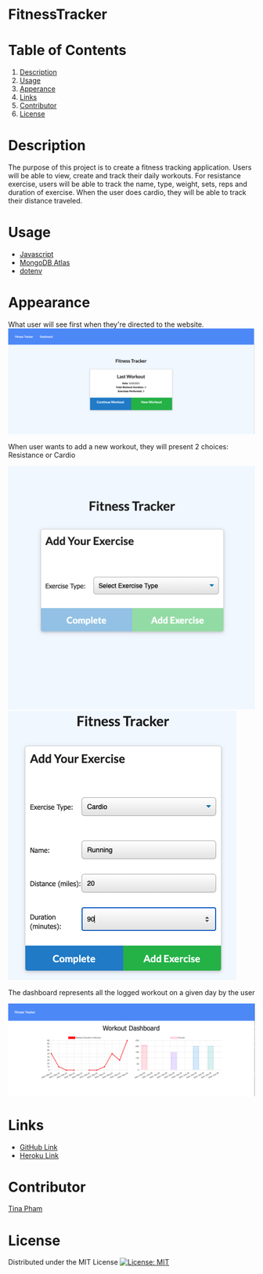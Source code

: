 # FitnessTracker

# Table of Contents
  <ol>
    <li><a href="#description">Description</a></li>
    <li><a href="#usage">Usage</a></li>
    <li><a href="#appearance">Apperance</a></li>
    <li><a href="#links">Links</a></li>
    <li><a href="#contributors">Contributor</a></li>
    <li><a href="#license">License</a></li>
  </ol>

# Description 

The purpose of this project is to create a fitness tracking application. Users will be able to view, create and track their daily workouts. For resistance exercise, users will be able to track the name, type, weight, sets, reps and duration of exercise. When the user does cardio, they will be able to track their distance traveled.


# Usage

- [Javascript](https://www.javascript.com/)
- [MongoDB Atlas](https://www.mongodb.com/cloud/atlas/register)
- [dotenv](https://www.npmjs.com/package/dotenv)

# Appearance

What user will see first when they're directed to the website.
<img src="Assets/Screen Shot 2021-09-29 at 6.07.42 PM.png" alt="Web Layout">

When user wants to add a new workout, they will present 2 choices: Resistance or Cardio

<img src="Assets/Screen Shot 2021-09-29 at 6.12.08 PM.png" alt="Web Layout">

<img src="Assets/Screen Shot 2021-09-29 at 6.16.05 PM.png" alt="Web Layout">

The dashboard represents all the logged workout on a given day by the user

<img src="Assets/Screen Shot 2021-09-29 at 6.20.11 PM.png" alt="web layout">

# Links

- [GitHub Link](https://github.com/tpham912/)
- [Heroku Link](https://evening-spire-09719.herokuapp.com/?id=61550196fe1a9600162809e1)

# Contributor 

[Tina Pham](https://github.com/tpham912)

# License

Distributed under the MIT License [![License: MIT](https://img.shields.io/badge/License-MIT-yellow.svg)](https://opensource.org/licenses/MIT)


